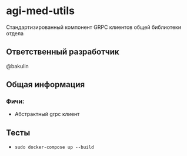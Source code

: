 # agi-med-utils

Стандартизированный компонент GRPC клиентов общей библиотеки отдела

## Ответственный разработчик

@bakulin

## Общая информация

### Фичи: 

- Абстрактный grpc клиент

## Тесты

- `sudo docker-compose up --build`

